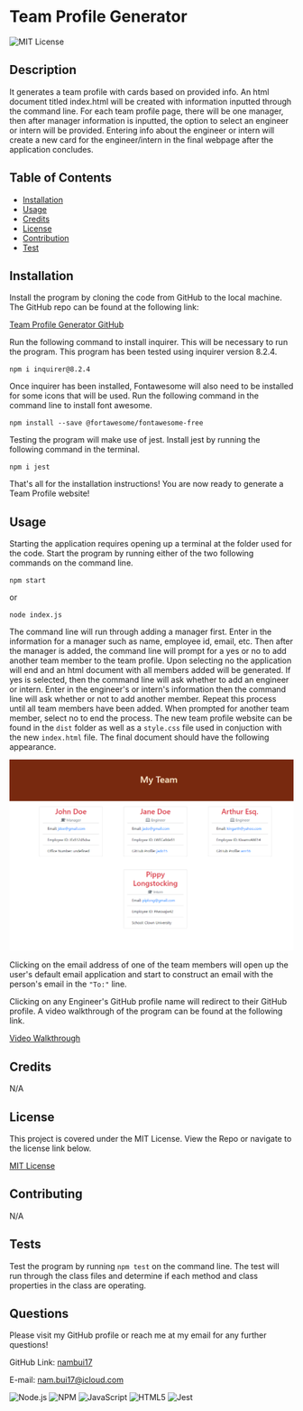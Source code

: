 # Team Profile Generator

  ![MIT License](https://img.shields.io/badge/License-MIT-green.svg)

  ## Description

  It generates a team profile with cards based on provided info. An html document titled index.html will be created with information inputted through the command line. For each team profile page, there will be one manager, then after manager information is inputted, the option to select an engineer or intern will be provided. Entering info about the engineer or intern will create a new card for the engineer/intern in the final webpage after the application concludes.

  ## Table of Contents

  - [Installation](#installation)
  - [Usage](#usage)
  - [Credits](#credits)
  - [License](#license)
  - [Contribution](#contribution)
  - [Test](#test)

  ## Installation

  Install the program by cloning the code from GitHub to the local machine. The GitHub repo can be found at the following link:

  [Team Profile Generator GitHub](https://github.com/nambui17/Team-Profile-Generator)
  
  Run the following command to install inquirer. This will be necessary to run the program. This program has been tested using inquirer version 8.2.4.
  ```
  npm i inquirer@8.2.4 
  ```
  Once inquirer has been installed, Fontawesome will also need to be installed for some icons that will be used. Run the following command in the command line to install font awesome.
  ```
  npm install --save @fortawesome/fontawesome-free
  ```
  Testing the program will make use of jest. Install jest by running the following command in the terminal.
  ```
  npm i jest
  ```
  That's all for the installation instructions! You are now ready to generate a Team Profile website!

  ## Usage

  Starting the application requires opening up a terminal at the folder used for the code. Start the program by running either of the two following commands on the command line.
  ```
  npm start
  ```
  or
  ```
  node index.js
  ```
  The command line will run through adding a manager first. Enter in the information for a manager such as name, employee id, email, etc. Then after the manager is added, the command line will prompt for a yes or no to add another team member to the team profile. Upon selecting no the application will end and an html document with all members added will be generated. If yes is selected, then the command line will ask whether to add an engineer or intern. Enter in the engineer's or intern's information then the command line will ask whether or not to add another member. Repeat this process until all team members have been added. When prompted for another team member, select no to end the process. The new team profile website can be found in the `dist` folder as well as a `style.css` file used in conjuction with the new `index.html` file. The final document should have the following appearance.

  ![Final Team Profile Example](/utils/images/Example-Profile.png)

  Clicking on the email address of one of the team members will open up the user's default email application and start to construct an email with the person's email in the `"To:"` line.

  Clicking on any Engineer's GitHub profile name will redirect to their GitHub profile. A video walkthrough of the program can be found at the following link.

  [Video Walkthrough](https://watch.screencastify.com/v/Ac75b8Y4JJmu3IH8PbUI)

  ## Credits

  N/A

  ## License 

  This project is covered under the MIT License. View the Repo or navigate to the license link below.

  [MIT License](https://spdx.org/licenses/MIT.html)

  ## Contributing

  N/A

  ## Tests

  Test the program by running `npm test` on the command line. The test will run through the class files and determine if each method and class properties in the class are operating.

  ## Questions

  Please visit my GitHub profile or reach me at my email for any further questions!

  GitHub Link: [nambui17](https://github.com/nambui17)

  E-mail: nam.bui17@icloud.com

  ![Node.js](https://img.shields.io/badge/Node.js-339933?style=for-the-badge&logo=nodedotjs&logoColor=white)
  ![NPM](https://img.shields.io/badge/npm-CB3837?style=for-the-badge&logo=npm&logoColor=white)
  ![JavaScript](https://img.shields.io/badge/JavaScript-323330?style=for-the-badge&logo=javascript&logoColor=F7DF1E)
  ![HTML5](https://img.shields.io/badge/HTML5-E34F26?style=for-the-badge&logo=html5&logoColor=white)
  ![Jest](https://img.shields.io/badge/Jest-C21325?style=for-the-badge&logo=jest&logoColor=white)